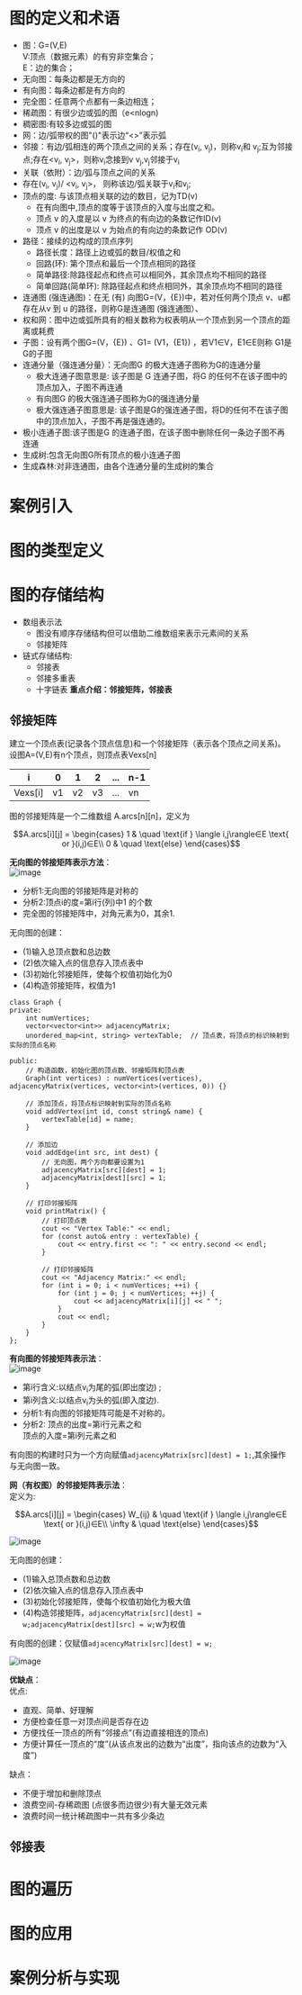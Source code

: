 # 图的定义和术语
+ 图：G=(V,E)  
V:顶点（数据元素）的有穷非空集合；  
E：边的集合；  
+ 无向图：每条边都是无方向的
+ 有向图：每条边都是有方向的
+ 完全图：任意两个点都有一条边相连；
+ 稀疏图：有很少边或弧的图（e<nlogn)
+ 稠密图:有较多边或弧的图
+ 网：边/弧带权的图"()"表示边“<>”表示弧
+ 邻接：有边/弧相连的两个顶点之间的关系；存在(v<sub>i</sub>, v<sub>j</sub>)，则称v<sub>i</sub>和 v<sub>j</sub>;互为邻接点;存在<v<sub>i</sub>,  v<sub>j</sub>>，则称v<sub>i</sub>念接到v v<sub>j</sub>,v<sub>j</sub>邻接于v<sub>i</sub>
+ 关联（依附）：边/弧与顶点之间的关系
+ 存在(v<sub>i</sub>, v<sub>j</sub>)/ <v<sub>i</sub>,  v<sub>j</sub>>， 则称该边/弧关联于v<sub>i</sub>和v<sub>j</sub>;
+ 顶点的度: 与该顶点相关联的边的数目，记为TD(v)
  - 在有向图中,顶点的度等于该顶点的入度与出度之和。
  - 顶点 v 的入度是以 v 为终点的有向边的条数记作ID(v)
  - 顶点 v 的出度是以 v 为始点的有向边的条数记作 OD(v)
+ 路径：接续的边构成的顶点序列
  - 路径长度：路径上边或弧的数目/权值之和
  - 回路(环): 第个顶点和最后一个顶点相同的路径
  - 简单路径:除路径起点和终点可以相同外，其余顶点均不相同的路径
  - 简单回路(简单环): 除路径起点和终点相同外，其余顶点均不相同的路径
+ 连通图 (强连通图)：在无 (有) 向图G=(V，{E})中，若对任何两个顶点 v、u都存在从v 到 u 的路径，则称G是连通图 (强连通图）、
+ 权和网：图中边或弧所具有的相关数称为权表明从一个顶点到另一个顶点的距离或耗费
+ 子图：设有两个图G=(V，{E}) 、G1= (V1，{E1}) ，若V1∈V，E1∈E则称 G1是G的子图
+ 连通分量（强连通分量）：无向图G 的极大连通子图称为G的连通分量
  - 极大连通子图意思是: 该子图是 G 连通子图，将G 的任何不在该子图中的顶点加入，子图不再连通
  - 有向图G 的极大强连通子图称为G的强连通分量
  - 极大强连通子图意思是: 该子图是G的强连通子图，将D的任何不在该子图中的顶点加入，子图不再是强连通的。
+ 极小连通子图:该子图是G 的连通子图，在该子图中删除任何一条边子图不再连通
+ 生成树:包含无向图G所有顶点的极小连通子图
+ 生成森林:对非连通图，由各个连通分量的生成树的集合
# 案例引入
# 图的类型定义
# 图的存储结构
+ 数组表示法
  - 图没有顺序存储结构但可以借助二维数组来表示元素间的关系
  - 邻接矩阵
+ 链式存储结构:
  - 邻接表
  - 邻接多重表
  - 十字链表
**重点介绍：邻接矩阵，邻接表**
## 邻接矩阵
建立一个顶点表(记录各个顶点信息)和一个邻接矩阵（表示各个顶点之间关系)。  
设图A=(V,E)有n个顶点，则顶点表Vexs[n]


|i|0|1|2|...|n-1|
| --- | --- | --- | --- | --- | ---  |
|Vexs[i]|v1 |v2|v3|...|vn|

图的邻接矩阵是一个二维数组 A.arcs[n][n]，定义为

$$A.arcs[i][j] =
  \begin{cases}
    1       & \quad \text{if } \langle i,j\rangle∈E \text{ or }(i,j)∈E\\
    0  & \quad \text{else}
  \end{cases}$$

**无向图的邻接矩阵表示方法**：  
![image](https://github.com/yangjiuqian/DataStructure/assets/112688628/b6d7cee5-8877-48a9-80c8-0279caebda1f)
+ 分析1:无向图的邻接矩阵是对称的
+ 分析2:顶点i的度=第i行(列)中1 的个数
+ 完全图的邻接矩阵中，对角元素为0，其余1.

无向图的创建：  
+ (1)输入总顶点数和总边数
+ (2)依次输入点的信息存入顶点表中
+ (3)初始化邻接矩阵，使每个权值初始化为0
+ (4)构造邻接矩阵，权值为1
  
```
class Graph {
private:
    int numVertices;
    vector<vector<int>> adjacencyMatrix;
    unordered_map<int, string> vertexTable;  // 顶点表，将顶点的标识映射到实际的顶点名称

public:
    // 构造函数，初始化图的顶点数、邻接矩阵和顶点表
    Graph(int vertices) : numVertices(vertices), adjacencyMatrix(vertices, vector<int>(vertices, 0)) {}

    // 添加顶点，将顶点标识映射到实际的顶点名称
    void addVertex(int id, const string& name) {
        vertexTable[id] = name;
    }

    // 添加边
    void addEdge(int src, int dest) {
        // 无向图，两个方向都要设置为1
        adjacencyMatrix[src][dest] = 1;
        adjacencyMatrix[dest][src] = 1;
    }

    // 打印邻接矩阵
    void printMatrix() {
        // 打印顶点表
        cout << "Vertex Table:" << endl;
        for (const auto& entry : vertexTable) {
            cout << entry.first << ": " << entry.second << endl;
        }

        // 打印邻接矩阵
        cout << "Adjacency Matrix:" << endl;
        for (int i = 0; i < numVertices; ++i) {
            for (int j = 0; j < numVertices; ++j) {
                cout << adjacencyMatrix[i][j] << " ";
            }
            cout << endl;
        }
    }
};
```

**有向图的邻接矩阵表示法**：  
![image](github图片/image-2.png)
+ 第i行含义:以结点v<sub>i</sub>为尾的弧(即出度边) ;
+ 第i列含义:以结点v<sub>i</sub>为头的弧(即入度边).
+ 分析1:有向图的邻接矩阵可能是不对称的。
+ 分析2: 顶点的出度=第i行元素之和  
            顶点的入度=第i列元素之和

有向图的构建时只为一个方向赋值```adjacencyMatrix[src][dest] = 1;```,其余操作与无向图一致。

**网（有权图）的邻接矩阵表示法**：   
定义为:

$$A.arcs[i][j] =
  \begin{cases}
    W_{ij}       & \quad \text{if } \langle i,j\rangle∈E \text{ or }(i,j)∈E\\
    \infty  & \quad \text{else}
  \end{cases}$$

![image](github图片/image-3.png)

无向图的创建：  
+ (1)输入总顶点数和总边数
+ (2)依次输入点的信息存入顶点表中
+ (3)初始化邻接矩阵，使每个权值初始化为极大值
+ (4)构造邻接矩阵，```adjacencyMatrix[src][dest] = w;adjacencyMatrix[dest][src] = w;```w为权值
  
有向图的创建：仅赋值```adjacencyMatrix[src][dest] = w;```

![image](github图片/image.png)

**优缺点**：  
优点:
+ 直观、简单、好理解
+ 方便检查任意一对顶点间是否存在边
+ 方便找任一顶点的所有“邻接点”(有边直接相连的顶点)
+ 方便计算任一顶点的“度”(从该点发出的边数为“出度”，指向该点的边数为“入度”)

缺点：
+ 不便于增加和删除顶点
+ 浪费空间-存稀疏图 (点很多而边很少)有大量无效元素
+ 浪费时间一统计稀疏图中一共有多少条边
## 邻接表

# 图的遍历
# 图的应用
# 案例分析与实现
